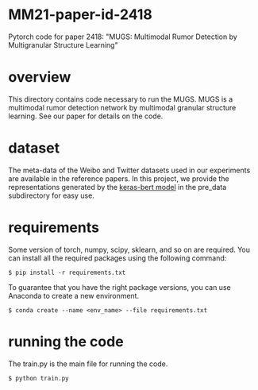 # MM21-paper-id-2418
Pytorch code for paper 2418: "MUGS: Multimodal Rumor Detection by Multigranular Structure Learning"

# overview
This directory contains code necessary to run the MUGS. MUGS is a multimodal rumor detection network by multimodal granular structure learning. See our paper for details on the code.

# dataset
The meta-data of the Weibo and Twitter datasets used in our experiments are available in the reference papers. In this project, we provide the representations generated by the [keras-bert model](https://github.com/CyberZHG/keras-bert) in the pre_data subdirectory for easy use.

# requirements
Some version of torch, numpy, scipy, sklearn, and so on are required. You can install all the required packages using the following command:
```
$ pip install -r requirements.txt
```
To guarantee that you have the right package versions, you can use Anaconda to create a new environment.
```
$ conda create --name <env_name> --file requirements.txt
```

# running the code
The train.py is the main file for running the code.
```
$ python train.py
```
